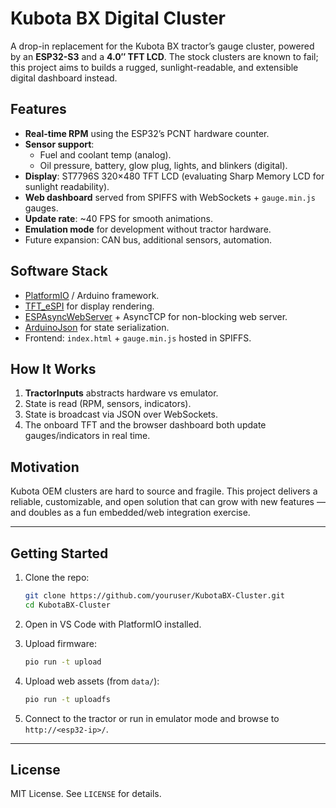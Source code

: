# Kubota BX Digital Cluster

A drop-in replacement for the Kubota BX tractor’s gauge cluster, powered by an **ESP32-S3** and a **4.0″ TFT LCD**. The stock clusters are known to fail; this project aims to builds a rugged, sunlight-readable, and extensible digital dashboard instead.

## Features
- **Real-time RPM** using the ESP32’s PCNT hardware counter.  
- **Sensor support**:
  - Fuel and coolant temp (analog).
  - Oil pressure, battery, glow plug, lights, and blinkers (digital).  
- **Display**: ST7796S 320×480 TFT LCD (evaluating Sharp Memory LCD for sunlight readability).  
- **Web dashboard** served from SPIFFS with WebSockets + `gauge.min.js` gauges.  
- **Update rate**: ~40 FPS for smooth animations.  
- **Emulation mode** for development without tractor hardware.  
- Future expansion: CAN bus, additional sensors, automation.

## Software Stack
- [PlatformIO](https://platformio.org/) / Arduino framework.  
- [TFT_eSPI](https://github.com/Bodmer/TFT_eSPI) for display rendering.  
- [ESPAsyncWebServer](https://github.com/me-no-dev/ESPAsyncWebServer) + AsyncTCP for non-blocking web server.  
- [ArduinoJson](https://arduinojson.org/) for state serialization.  
- Frontend: `index.html` + `gauge.min.js` hosted in SPIFFS.  

## How It Works
1. **TractorInputs** abstracts hardware vs emulator.  
2. State is read (RPM, sensors, indicators).  
3. State is broadcast via JSON over WebSockets.  
4. The onboard TFT and the browser dashboard both update gauges/indicators in real time.  

## Motivation
Kubota OEM clusters are hard to source and fragile. This project delivers a reliable, customizable, and open solution that can grow with new features — and doubles as a fun embedded/web integration exercise.  

---

## Getting Started

1. Clone the repo:  
   ```bash
   git clone https://github.com/youruser/KubotaBX-Cluster.git
   cd KubotaBX-Cluster
   ```

2. Open in VS Code with PlatformIO installed.  

3. Upload firmware:  
   ```bash
   pio run -t upload
   ```

4. Upload web assets (from `data/`):  
   ```bash
   pio run -t uploadfs
   ```

5. Connect to the tractor or run in emulator mode and browse to `http://<esp32-ip>/`.  

---

## License
MIT License. See `LICENSE` for details.
